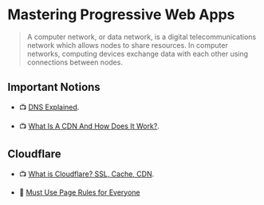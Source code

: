 # Mastering Progressive Web Apps

> A computer network, or data network, is a digital telecommunications network which allows nodes to share resources. In computer networks, computing devices exchange data with each other using connections between nodes.

## Important Notions

- 📺 [DNS Explained](https://www.youtube.com/watch?v=72snZctFFtA).

- 📺 [What Is A CDN And How Does It Work?](https://www.youtube.com/watch?v=nle1q0qSYmA).

## Cloudflare

- 📺 [What is Cloudflare? SSL, Cache, CDN](https://www.youtube.com/watch?v=QdavwNKOtIE).

- 📖 [Must Use Page Rules for Everyone](https://www.cloudflare.com/features-page-rules/must-use-page-rules/.)
